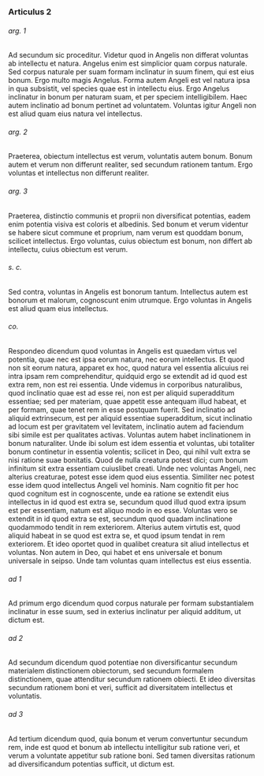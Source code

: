 ### Articulus 2

###### arg. 1
Ad secundum sic proceditur. Videtur quod in Angelis non differat voluntas ab intellectu et natura. Angelus enim est simplicior quam corpus naturale. Sed corpus naturale per suam formam inclinatur in suum finem, qui est eius bonum. Ergo multo magis Angelus. Forma autem Angeli est vel natura ipsa in qua subsistit, vel species quae est in intellectu eius. Ergo Angelus inclinatur in bonum per naturam suam, et per speciem intelligibilem. Haec autem inclinatio ad bonum pertinet ad voluntatem. Voluntas igitur Angeli non est aliud quam eius natura vel intellectus.

###### arg. 2
Praeterea, obiectum intellectus est verum, voluntatis autem bonum. Bonum autem et verum non differunt realiter, sed secundum rationem tantum. Ergo voluntas et intellectus non differunt realiter.

###### arg. 3
Praeterea, distinctio communis et proprii non diversificat potentias, eadem enim potentia visiva est coloris et albedinis. Sed bonum et verum videntur se habere sicut commune et proprium, nam verum est quoddam bonum, scilicet intellectus. Ergo voluntas, cuius obiectum est bonum, non differt ab intellectu, cuius obiectum est verum.

###### s. c.
Sed contra, voluntas in Angelis est bonorum tantum. Intellectus autem est bonorum et malorum, cognoscunt enim utrumque. Ergo voluntas in Angelis est aliud quam eius intellectus.

###### co.
Respondeo dicendum quod voluntas in Angelis est quaedam virtus vel potentia, quae nec est ipsa eorum natura, nec eorum intellectus. Et quod non sit eorum natura, apparet ex hoc, quod natura vel essentia alicuius rei intra ipsam rem comprehenditur, quidquid ergo se extendit ad id quod est extra rem, non est rei essentia. Unde videmus in corporibus naturalibus, quod inclinatio quae est ad esse rei, non est per aliquid superadditum essentiae; sed per materiam, quae appetit esse antequam illud habeat, et per formam, quae tenet rem in esse postquam fuerit. Sed inclinatio ad aliquid extrinsecum, est per aliquid essentiae superadditum, sicut inclinatio ad locum est per gravitatem vel levitatem, inclinatio autem ad faciendum sibi simile est per qualitates activas. Voluntas autem habet inclinationem in bonum naturaliter. Unde ibi solum est idem essentia et voluntas, ubi totaliter bonum continetur in essentia volentis; scilicet in Deo, qui nihil vult extra se nisi ratione suae bonitatis. Quod de nulla creatura potest dici; cum bonum infinitum sit extra essentiam cuiuslibet creati. Unde nec voluntas Angeli, nec alterius creaturae, potest esse idem quod eius essentia. Similiter nec potest esse idem quod intellectus Angeli vel hominis. Nam cognitio fit per hoc quod cognitum est in cognoscente, unde ea ratione se extendit eius intellectus in id quod est extra se, secundum quod illud quod extra ipsum est per essentiam, natum est aliquo modo in eo esse. Voluntas vero se extendit in id quod extra se est, secundum quod quadam inclinatione quodammodo tendit in rem exteriorem. Alterius autem virtutis est, quod aliquid habeat in se quod est extra se, et quod ipsum tendat in rem exteriorem. Et ideo oportet quod in qualibet creatura sit aliud intellectus et voluntas. Non autem in Deo, qui habet et ens universale et bonum universale in seipso. Unde tam voluntas quam intellectus est eius essentia.

###### ad 1
Ad primum ergo dicendum quod corpus naturale per formam substantialem inclinatur in esse suum, sed in exterius inclinatur per aliquid additum, ut dictum est.

###### ad 2
Ad secundum dicendum quod potentiae non diversificantur secundum materialem distinctionem obiectorum, sed secundum formalem distinctionem, quae attenditur secundum rationem obiecti. Et ideo diversitas secundum rationem boni et veri, sufficit ad diversitatem intellectus et voluntatis.

###### ad 3
Ad tertium dicendum quod, quia bonum et verum convertuntur secundum rem, inde est quod et bonum ab intellectu intelligitur sub ratione veri, et verum a voluntate appetitur sub ratione boni. Sed tamen diversitas rationum ad diversificandum potentias sufficit, ut dictum est.

